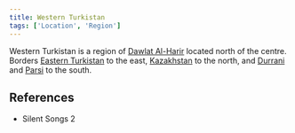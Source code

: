 ```yaml
---
title: Western Turkistan
tags: ['Location', 'Region']
---
```

Western Turkistan is a region of [Dawlat Al-Harir](/_wiki/dawlat-al-harir.md) located north of the centre. Borders [Eastern Turkistan](/_wiki/eastern-turkistan.md) to the east, [Kazakhstan](/_wiki/kazakhstan.md) to the north, and [Durrani](/_wiki/durrani.md) and [Parsi](/_wiki/parsi.md) to the south.

## References
- Silent Songs 2
